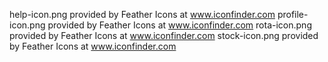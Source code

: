 help-icon.png provided by Feather Icons at www.iconfinder.com
profile-icon.png provided by Feather Icons at www.iconfinder.com
rota-icon.png provided by Feather Icons at www.iconfinder.com
stock-icon.png provided by Feather Icons at www.iconfinder.com
